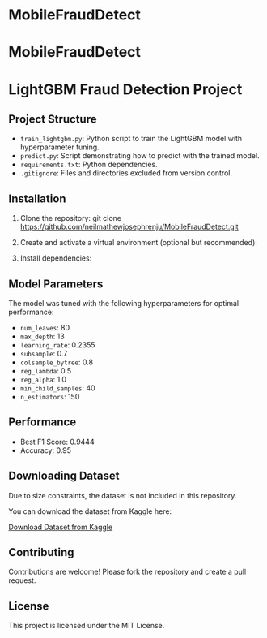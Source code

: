 # MobileFraudDetect

# MobileFraudDetect

# LightGBM Fraud Detection Project

## Project Structure
- `train_lightgbm.py`: Python script to train the LightGBM model with hyperparameter tuning.
- `predict.py`: Script demonstrating how to predict with the trained model.
- `requirements.txt`: Python dependencies.
- `.gitignore`: Files and directories excluded from version control.

## Installation
1. Clone the repository: git clone https://github.com/neilmathewjosephrenju/MobileFraudDetect.git


2. Create and activate a virtual environment (optional but recommended):


3. Install dependencies:


## Model Parameters
The model was tuned with the following hyperparameters for optimal performance:
- `num_leaves`: 80
- `max_depth`: 13
- `learning_rate`: 0.2355
- `subsample`: 0.7
- `colsample_bytree`: 0.8
- `reg_lambda`: 0.5
- `reg_alpha`: 1.0
- `min_child_samples`: 40
- `n_estimators`: 150

## Performance
- Best F1 Score: 0.9444
- Accuracy: 0.95


## Downloading Dataset

Due to size constraints, the dataset is not included in this repository.

You can download the dataset from Kaggle here:

[Download Dataset from Kaggle]([https://www.kaggle.com/datasets/your-dataset-link](https://www.kaggle.com/datasets/ealaxi/paysim1))


## Contributing
Contributions are welcome! Please fork the repository and create a pull request.

## License
This project is licensed under the MIT License.
